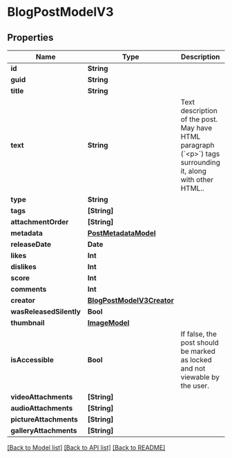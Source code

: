 # BlogPostModelV3

## Properties
Name | Type | Description | Notes
------------ | ------------- | ------------- | -------------
**id** | **String** |  | 
**guid** | **String** |  | 
**title** | **String** |  | 
**text** | **String** | Text description of the post. May have HTML paragraph (&#x60;&lt;p&gt;&#x60;) tags surrounding it, along with other HTML.. | 
**type** | **String** |  | 
**tags** | **[String]** |  | 
**attachmentOrder** | **[String]** |  | 
**metadata** | [**PostMetadataModel**](PostMetadataModel.md) |  | 
**releaseDate** | **Date** |  | 
**likes** | **Int** |  | 
**dislikes** | **Int** |  | 
**score** | **Int** |  | 
**comments** | **Int** |  | 
**creator** | [**BlogPostModelV3Creator**](BlogPostModelV3Creator.md) |  | 
**wasReleasedSilently** | **Bool** |  | 
**thumbnail** | [**ImageModel**](ImageModel.md) |  | 
**isAccessible** | **Bool** | If false, the post should be marked as locked and not viewable by the user. | 
**videoAttachments** | **[String]** |  | [optional] 
**audioAttachments** | **[String]** |  | [optional] 
**pictureAttachments** | **[String]** |  | [optional] 
**galleryAttachments** | **[String]** |  | [optional] 

[[Back to Model list]](../README.md#documentation-for-models) [[Back to API list]](../README.md#documentation-for-api-endpoints) [[Back to README]](../README.md)



